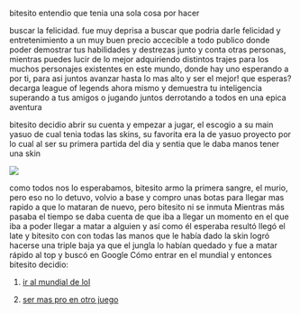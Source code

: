 [//]: # (Por: Oscar Soto)
[//]: # (agregar la historia, para ir a: )
[//]: # (brincar-al-hyperespacio.md)
[//]: # (ir-al-oxxo.md)
[//]: # (alguno otro de tu preferencia)
[//]: # (ir-a-jugar-al-mundial-de-lol.md)
[//]: # (jugar-PUBG.md)
bitesito entendio que tenia una sola cosa por hacer

buscar la felicidad. fue muy deprisa a buscar que podria darle felicidad y entretenimiento a un muy buen precio accecible a todo publico donde poder demostrar tus habilidades y destrezas junto y conta otras personas, mientras puedes lucir de lo mejor adquiriendo distintos trajes para los muchos personajes existentes en este mundo, donde hay uno esperando a por ti, para asi juntos avanzar hasta lo mas alto y ser el mejor! que esperas? decarga league of legends ahora mismo y demuestra tu inteligencia superando a tus amigos o jugando juntos derrotando a todos en una epica aventura

bitesito decidio abrir su cuenta y empezar a jugar, el escogio a su main yasuo de cual tenia todas las skins, su favorita era la de yasuo proyecto por lo cual al ser su primera partida del dia y sentia que le daba manos tener una skin

![](https://las.leagueoflegends.com/sites/default/files/styles/wide_medium/public/upload/project_yasuo_splash.jpg?itok=oY2VbcLR)

como todos nos lo esperabamos, bitesito armo la primera sangre, el murio, pero eso no lo detuvo, volvio a base y compro unas botas para llegar mas rapido a que lo mataran de nuevo, pero bitesito ni se inmuta  Mientras más pasaba el tiempo se daba cuenta de que iba a llegar un momento en el que iba a poder llegar a matar a alguien y así como él esperaba resultó llegó el late y bitesito  con  con todas las manos que le había dado la skin  logró hacerse una triple baja ya que el jungla lo habían quedado y fue a matar rápido al top y buscó en Google Cómo entrar en el mundial y entonces bitesito decidio: 

1)  [ir al mundial de lol](ir-a-jugar-al-mundial-de-lol.md)

2) [ser mas pro en otro juego](jugar-PUBG.md)
